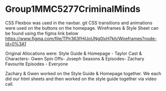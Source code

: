 # Group1MMC5277CriminalMinds
CSS Flexbox was used in the navbar. git 
CSS transitions and animations were used on the buttons on the homepage. 
Wireframes & Style Sheet can be found using the figma link below
https://www.figma.com/file/TPlr363fHjUoUNg0lxH7kh/Wireframes?node-id=0%3A1

Original Allocations were:
Style Guide & Homepage - Taylor 
Cast & Characters- Gwen
Spin Offs- Joseph 
Seasons & Episodes- Zachary
Favourite Episodes - Everyone 

Zachary & Gwen worked on the Style Guide & Homepage together. 
We each did our html sheets and then worked on the style guide together via video call. 
